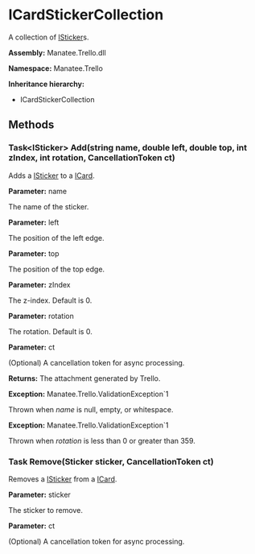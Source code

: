 # ICardStickerCollection

A collection of [ISticker](ISticker#isticker)s.

**Assembly:** Manatee.Trello.dll

**Namespace:** Manatee.Trello

**Inheritance hierarchy:**

- ICardStickerCollection

## Methods

### Task&lt;ISticker&gt; Add(string name, double left, double top, int zIndex, int rotation, CancellationToken ct)

Adds a [ISticker](ISticker#isticker) to a [ICard](ICard#icard).

**Parameter:** name

The name of the sticker.

**Parameter:** left

The position of the left edge.

**Parameter:** top

The position of the top edge.

**Parameter:** zIndex

The z-index. Default is 0.

**Parameter:** rotation

The rotation. Default is 0.

**Parameter:** ct

(Optional) A cancellation token for async processing.

**Returns:** The attachment generated by Trello.

**Exception:** Manatee.Trello.ValidationException`1

Thrown when *name* is null, empty, or whitespace.

**Exception:** Manatee.Trello.ValidationException`1

Thrown when *rotation* is less than 0 or greater than 359.

### Task Remove(Sticker sticker, CancellationToken ct)

Removes a [ISticker](ISticker#isticker) from a [ICard](ICard#icard).

**Parameter:** sticker

The sticker to remove.

**Parameter:** ct

(Optional) A cancellation token for async processing.

